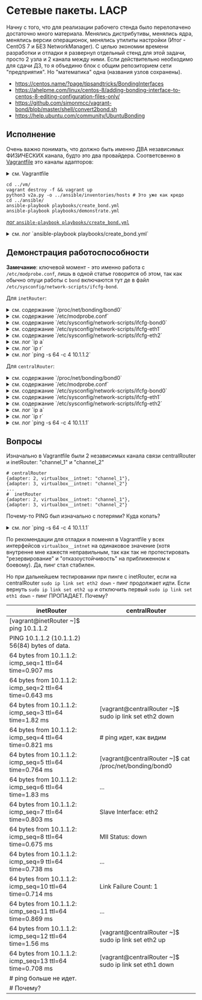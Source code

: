#  Сетевые пакеты. LACP 

Начну c того, что для реализации рабочего стенда было перелопачено достаточно много материала. Менялись дистрибутивы, менялись ядра, менялись версии операционок, менялись утилиты настройки (Итог - CentOS 7 и БЕЗ NetworkManager). С целью экономии времени разработки и отладки я развернул отдельный стенд для этой задачи, просто 2 узла и 2 канала между ними. Если действительно необходимо для сдачи ДЗ, то я объединю блок с общим репозиторием сети "предприятия". Но "математика" одна (названия узлов сохранены).

* https://centos.name/?page/tipsandtricks/BondingInterfaces
* https://ahelpme.com/linux/centos-8/adding-bonding-interface-to-centos-8-editing-configuration-files-only/
* https://github.com/simonmcc/vagrant-bond/blob/master/shell/convert2bond.sh
* https://help.ubuntu.com/community/UbuntuBonding

## Исполнение

Очень важно понимать, что должно быть именно ДВА независимых ФИЗИЧЕСКИХ канала, будто это два провайдера. Соответсвенно в [Vagrantfile](./033_part2/vm/Vagrantfile) это каналы адапторов: 

<details><summary>см. Vagrantfile</summary>

```text
# -*- mode: ruby -*-
# vim: set ft=ruby :

MACHINES = {
    :inetRouter => {
        :box_name => "centos/7",
        :net => [
            {adapter: 2, virtualbox__intnet: "channel_1",},
            {adapter: 3, virtualbox__intnet: "channel_1",}
        ]
    },
    :centralRouter => {
        :box_name => "centos/7",
        :net => [
            {adapter: 2, virtualbox__intnet: "channel_1",},
            {adapter: 3, virtualbox__intnet: "channel_1",},
        ]
    },
}

Vagrant.configure("2") do |config|

    MACHINES.each do |boxname, boxconfig|
        config.gatling.rsync_on_startup = false
        config.vm.define boxname do |box|
            box.vm.provision "shell", run: "always", inline: <<-SHELL

                #systemctl stop NetworkManager    # <--- No once anymore
                #systemctl disable NetworkManager # <--- No once anymore

                systemctl enable network.service
                systemctl start network.service

            SHELL

            config.vm.provider "virtualbox" do |v|
                v.memory = 256
                v.cpus = 1
            end

            box.vm.box = boxconfig[:box_name]
            box.vm.host_name = boxname.to_s

            boxconfig[:net].each do |ipconf|
                box.vm.network "private_network", ipconf
            end

            box.vm.provision "shell", inline: <<-SHELL
                mkdir -p ~root/.ssh
                cp ~vagrant/.ssh/auth* ~root/.ssh
            SHELL

        end
    end
end

```

</details>

```shell
cd ../vm/
vagrant destroy -f && vagrant up 
python3 v2a.py -o ../ansible/inventories/hosts # Это уже как кредо
cd ../ansible/
ansible-playbook playbooks/create_bond.yml 
ansible-playbook playbooks/demonstrate.yml 
```

[лог `ansible-playbook playbooks/create_bond.yml`](./033_part2/files/playbooks_create_bond.yml.log)

<details><summary>см. лог `ansible-playbook playbooks/create_bond.yml`</summary>

```text

PLAY [Playbook of bond config] *************************************************

TASK [Gathering Facts] *********************************************************
ok: [inetRouter]
ok: [centralRouter]

TASK [../roles/create_bond : /etc/sysconfig/network | "NOZEROCONF=yes" | I don't want 169.254.0.0/16 network at default] ***
changed: [centralRouter]
changed: [inetRouter]

TASK [../roles/create_bond : rm -f modprobe.conf] ******************************
changed: [inetRouter]
changed: [centralRouter]

TASK [../roles/create_bond : Configure modprobe.conf] **************************
changed: [inetRouter] => (item={'DEVICE': 'bond0', 'TYPE': 'Bond', 'IPADDR': '10.1.1.1', 'NETMASK': '255.255.255.0', 'ONBOOT': True, 'USERCTL': False, 'BOOTPROTO': 'none', 'BONDING_OPTS': '"miimon=100 mode=0"'})
skipping: [inetRouter] => (item={'TYPE': 'Ethernet', 'DEVICE': 'eth1', 'BOOTPROTO': 'none', 'ONBOOT': True, 'USERCTL': False, 'MASTER': 'bond0', 'SLAVE': True}) 
skipping: [inetRouter] => (item={'TYPE': 'Ethernet', 'DEVICE': 'eth2', 'BOOTPROTO': 'none', 'ONBOOT': True, 'USERCTL': False, 'MASTER': 'bond0', 'SLAVE': True}) 
changed: [centralRouter] => (item={'DEVICE': 'bond0', 'TYPE': 'Bond', 'IPADDR': '10.1.1.2', 'NETMASK': '255.255.255.0', 'GATEWAY': '10.1.1.1', 'ONBOOT': True, 'USERCTL': False, 'BOOTPROTO': 'none', 'BONDING_OPTS': '"miimon=100 mode=0"'})
skipping: [centralRouter] => (item={'TYPE': 'Ethernet', 'DEVICE': 'eth1', 'BOOTPROTO': 'none', 'ONBOOT': True, 'USERCTL': False, 'MASTER': 'bond0', 'SLAVE': True}) 
skipping: [centralRouter] => (item={'TYPE': 'Ethernet', 'DEVICE': 'eth2', 'BOOTPROTO': 'none', 'ONBOOT': True, 'USERCTL': False, 'MASTER': 'bond0', 'SLAVE': True}) 

TASK [../roles/create_bond : /etc/sysconfig/network-scripts/ifcfg-<bonded> | delete bond] ***
changed: [inetRouter] => (item={'DEVICE': 'bond0', 'TYPE': 'Bond', 'IPADDR': '10.1.1.1', 'NETMASK': '255.255.255.0', 'ONBOOT': True, 'USERCTL': False, 'BOOTPROTO': 'none', 'BONDING_OPTS': '"miimon=100 mode=0"'})
changed: [centralRouter] => (item={'DEVICE': 'bond0', 'TYPE': 'Bond', 'IPADDR': '10.1.1.2', 'NETMASK': '255.255.255.0', 'GATEWAY': '10.1.1.1', 'ONBOOT': True, 'USERCTL': False, 'BOOTPROTO': 'none', 'BONDING_OPTS': '"miimon=100 mode=0"'})
changed: [inetRouter] => (item={'TYPE': 'Ethernet', 'DEVICE': 'eth1', 'BOOTPROTO': 'none', 'ONBOOT': True, 'USERCTL': False, 'MASTER': 'bond0', 'SLAVE': True})
changed: [centralRouter] => (item={'TYPE': 'Ethernet', 'DEVICE': 'eth1', 'BOOTPROTO': 'none', 'ONBOOT': True, 'USERCTL': False, 'MASTER': 'bond0', 'SLAVE': True})
changed: [inetRouter] => (item={'TYPE': 'Ethernet', 'DEVICE': 'eth2', 'BOOTPROTO': 'none', 'ONBOOT': True, 'USERCTL': False, 'MASTER': 'bond0', 'SLAVE': True})
changed: [centralRouter] => (item={'TYPE': 'Ethernet', 'DEVICE': 'eth2', 'BOOTPROTO': 'none', 'ONBOOT': True, 'USERCTL': False, 'MASTER': 'bond0', 'SLAVE': True})

TASK [../roles/create_bond : /etc/sysconfig/network-scripts/ifcfg-<bonded> | create bond] ***
changed: [centralRouter] => (item={'DEVICE': 'bond0', 'TYPE': 'Bond', 'IPADDR': '10.1.1.2', 'NETMASK': '255.255.255.0', 'GATEWAY': '10.1.1.1', 'ONBOOT': True, 'USERCTL': False, 'BOOTPROTO': 'none', 'BONDING_OPTS': '"miimon=100 mode=0"'})
changed: [inetRouter] => (item={'DEVICE': 'bond0', 'TYPE': 'Bond', 'IPADDR': '10.1.1.1', 'NETMASK': '255.255.255.0', 'ONBOOT': True, 'USERCTL': False, 'BOOTPROTO': 'none', 'BONDING_OPTS': '"miimon=100 mode=0"'})
changed: [inetRouter] => (item={'TYPE': 'Ethernet', 'DEVICE': 'eth1', 'BOOTPROTO': 'none', 'ONBOOT': True, 'USERCTL': False, 'MASTER': 'bond0', 'SLAVE': True})
changed: [centralRouter] => (item={'TYPE': 'Ethernet', 'DEVICE': 'eth1', 'BOOTPROTO': 'none', 'ONBOOT': True, 'USERCTL': False, 'MASTER': 'bond0', 'SLAVE': True})
changed: [inetRouter] => (item={'TYPE': 'Ethernet', 'DEVICE': 'eth2', 'BOOTPROTO': 'none', 'ONBOOT': True, 'USERCTL': False, 'MASTER': 'bond0', 'SLAVE': True})
changed: [centralRouter] => (item={'TYPE': 'Ethernet', 'DEVICE': 'eth2', 'BOOTPROTO': 'none', 'ONBOOT': True, 'USERCTL': False, 'MASTER': 'bond0', 'SLAVE': True})

RUNNING HANDLER [../roles/create_bond : systemctl-restart-network] *************
changed: [inetRouter]
changed: [centralRouter]

PLAY RECAP *********************************************************************
centralRouter              : ok=7    changed=6    unreachable=0    failed=0    skipped=0    rescued=0    ignored=0   
inetRouter                 : ok=7    changed=6    unreachable=0    failed=0    skipped=0    rescued=0    ignored=0   


```

</details>

## Демонстрация работоспособности

__Замечание__: ключевой момент - это именно работа с `/etc/modprobe.conf`, лишь в одной статье говорится об этом, так как обычно опуци работы с `bond` включаются тут де в файл  `/etc/sysconfig/network-scripts/ifcfg-bond`. 

Для `inetRouter`:


<details><summary>см. содержание `/proc/net/bonding/bond0`</summary>

```text
Ethernet Channel Bonding Driver: v3.7.1 (April 27, 2011)

Bonding Mode: load balancing (round-robin)
MII Status: up
MII Polling Interval (ms): 100
Up Delay (ms): 0
Down Delay (ms): 0

Slave Interface: eth1
MII Status: up
Speed: 1000 Mbps
Duplex: full
Link Failure Count: 0
Permanent HW addr: 08:00:27:36:43:cb
Slave queue ID: 0

Slave Interface: eth2
MII Status: up
Speed: 1000 Mbps
Duplex: full
Link Failure Count: 0
Permanent HW addr: 08:00:27:38:20:5f
Slave queue ID: 0
```

</details>

<details><summary>см. содержание `/etc/modprobe.conf`</summary>

```text
alias bond0 bonding
options bond0 mode=0 miimon=100 fail_over_mac=1 
```

</details>

<details><summary>см. содержание `/etc/sysconfig/network-scripts/ifcfg-bond0`</summary>

```text
DEVICE=bond0
TYPE=Bond
BONDING_MASTER=True
IPADDR=10.1.1.1
NETMASK=255.255.255.0
ONBOOT=True
USERCTL=False
BOOTPROTO=static
BONDING_OPTS="mode=0 miimon=100 fail_over_mac=1"
```

</details>

<details><summary>см. содержание `/etc/sysconfig/network-scripts/ifcfg-eth1`</summary>

```text
DEVICE=eth1
TYPE=Ethernet
SLAVE=True
MASTER=bond0
BOOTPROTO=static
ONBOOT=True
USERCTL=False
```

</details>

<details><summary>см. содержание `/etc/sysconfig/network-scripts/ifcfg-eth2`</summary>

```text
DEVICE=eth2
TYPE=Ethernet
SLAVE=True
MASTER=bond0
BOOTPROTO=static
ONBOOT=True
USERCTL=False
```

</details>

<details><summary>см. лог `ip a`</summary>

```text
1: lo: <LOOPBACK,UP,LOWER_UP> mtu 65536 qdisc noqueue state UNKNOWN group default qlen 1000
    link/loopback 00:00:00:00:00:00 brd 00:00:00:00:00:00
    inet 127.0.0.1/8 scope host lo
       valid_lft forever preferred_lft forever
    inet6 ::1/128 scope host 
       valid_lft forever preferred_lft forever
2: eth0: <BROADCAST,MULTICAST,UP,LOWER_UP> mtu 1500 qdisc pfifo_fast state UP group default qlen 1000
    link/ether 52:54:00:4d:77:d3 brd ff:ff:ff:ff:ff:ff
    inet 10.0.2.15/24 brd 10.0.2.255 scope global noprefixroute dynamic eth0
       valid_lft 86392sec preferred_lft 86392sec
    inet6 fe80::5054:ff:fe4d:77d3/64 scope link 
       valid_lft forever preferred_lft forever
3: eth1: <BROADCAST,MULTICAST,SLAVE,UP,LOWER_UP> mtu 1500 qdisc pfifo_fast master bond0 state UP group default qlen 1000
    link/ether 08:00:27:36:43:cb brd ff:ff:ff:ff:ff:ff
4: eth2: <BROADCAST,MULTICAST,SLAVE,UP,LOWER_UP> mtu 1500 qdisc pfifo_fast master bond0 state UP group default qlen 1000
    link/ether 08:00:27:36:43:cb brd ff:ff:ff:ff:ff:ff
12: bond0: <BROADCAST,MULTICAST,MASTER,UP,LOWER_UP> mtu 1500 qdisc noqueue state UP group default qlen 1000
    link/ether 08:00:27:36:43:cb brd ff:ff:ff:ff:ff:ff
    inet 10.1.1.1/24 brd 10.1.1.255 scope global noprefixroute bond0
       valid_lft forever preferred_lft forever
    inet6 fe80::a00:27ff:fe36:43cb/64 scope link 
       valid_lft forever preferred_lft forever
```

</details>

<details><summary>см. лог `ip r`</summary>

```text
default via 10.0.2.2 dev eth0 proto dhcp metric 102 
10.0.2.0/24 dev eth0 proto kernel scope link src 10.0.2.15 metric 102 
10.1.1.0/24 dev bond0 proto kernel scope link src 10.1.1.1 metric 300 
```

</details>

<details><summary>см. лог `ping -s 64 -c 4 10.1.1.2`</summary>

```text
PING 10.1.1.2 (10.1.1.2) 64(92) bytes of data.
72 bytes from 10.1.1.2: icmp_seq=1 ttl=64 time=0.353 ms
72 bytes from 10.1.1.2: icmp_seq=2 ttl=64 time=0.859 ms
72 bytes from 10.1.1.2: icmp_seq=3 ttl=64 time=0.842 ms
72 bytes from 10.1.1.2: icmp_seq=4 ttl=64 time=0.885 ms

--- 10.1.1.2 ping statistics ---
4 packets transmitted, 4 received, 0% packet loss, time 3003ms
rtt min/avg/max/mdev = 0.353/0.734/0.885/0.223 ms
```

</details>

Для `centralRouter`:


<details><summary>см. содержание `/proc/net/bonding/bond0`</summary>

```text
Ethernet Channel Bonding Driver: v3.7.1 (April 27, 2011)

Bonding Mode: load balancing (round-robin)
MII Status: up
MII Polling Interval (ms): 100
Up Delay (ms): 0
Down Delay (ms): 0

Slave Interface: eth1
MII Status: up
Speed: 1000 Mbps
Duplex: full
Link Failure Count: 0
Permanent HW addr: 08:00:27:1a:c0:4e
Slave queue ID: 0

Slave Interface: eth2
MII Status: up
Speed: 1000 Mbps
Duplex: full
Link Failure Count: 0
Permanent HW addr: 08:00:27:a7:f2:e1
Slave queue ID: 0
```

</details>

<details><summary>см. содержание `/etc/modprobe.conf`</summary>

```text
alias bond0 bonding
options bond0 mode=0 miimon=100 fail_over_mac=1 
```

</details>

<details><summary>см. содержание `/etc/sysconfig/network-scripts/ifcfg-bond0`</summary>

```text
DEVICE=bond0
TYPE=Bond
BONDING_MASTER=True
IPADDR=10.1.1.2
NETMASK=255.255.255.0
GATEWAY=10.1.1.1
ONBOOT=True
USERCTL=False
BOOTPROTO=static
BONDING_OPTS="mode=0 miimon=100 fail_over_mac=1"
```

</details>

<details><summary>см. содержание `/etc/sysconfig/network-scripts/ifcfg-eth1`</summary>

```text
DEVICE=eth1
TYPE=Ethernet
SLAVE=True
MASTER=bond0
BOOTPROTO=static
ONBOOT=True
USERCTL=False
```

</details>

<details><summary>см. содержание `/etc/sysconfig/network-scripts/ifcfg-eth2`</summary>

```text
DEVICE=eth2
TYPE=Ethernet
SLAVE=True
MASTER=bond0
BOOTPROTO=static
ONBOOT=True
USERCTL=False
```

</details>

<details><summary>см. лог `ip a`</summary>

```text
1: lo: <LOOPBACK,UP,LOWER_UP> mtu 65536 qdisc noqueue state UNKNOWN group default qlen 1000
    link/loopback 00:00:00:00:00:00 brd 00:00:00:00:00:00
    inet 127.0.0.1/8 scope host lo
       valid_lft forever preferred_lft forever
    inet6 ::1/128 scope host 
       valid_lft forever preferred_lft forever
2: eth0: <BROADCAST,MULTICAST,UP,LOWER_UP> mtu 1500 qdisc pfifo_fast state UP group default qlen 1000
    link/ether 52:54:00:4d:77:d3 brd ff:ff:ff:ff:ff:ff
    inet 10.0.2.15/24 brd 10.0.2.255 scope global noprefixroute dynamic eth0
       valid_lft 86392sec preferred_lft 86392sec
    inet6 fe80::5054:ff:fe4d:77d3/64 scope link 
       valid_lft forever preferred_lft forever
3: eth1: <BROADCAST,MULTICAST,SLAVE,UP,LOWER_UP> mtu 1500 qdisc pfifo_fast master bond0 state UP group default qlen 1000
    link/ether 08:00:27:1a:c0:4e brd ff:ff:ff:ff:ff:ff
4: eth2: <BROADCAST,MULTICAST,SLAVE,UP,LOWER_UP> mtu 1500 qdisc pfifo_fast master bond0 state UP group default qlen 1000
    link/ether 08:00:27:1a:c0:4e brd ff:ff:ff:ff:ff:ff
12: bond0: <BROADCAST,MULTICAST,MASTER,UP,LOWER_UP> mtu 1500 qdisc noqueue state UP group default qlen 1000
    link/ether 08:00:27:1a:c0:4e brd ff:ff:ff:ff:ff:ff
    inet 10.1.1.2/24 brd 10.1.1.255 scope global noprefixroute bond0
       valid_lft forever preferred_lft forever
    inet6 fe80::a00:27ff:fe1a:c04e/64 scope link 
       valid_lft forever preferred_lft forever
```

</details>

<details><summary>см. лог `ip r`</summary>

```text
default via 10.0.2.2 dev eth0 proto dhcp metric 102 
default via 10.1.1.1 dev bond0 proto static metric 300 
10.0.2.0/24 dev eth0 proto kernel scope link src 10.0.2.15 metric 102 
10.1.1.0/24 dev bond0 proto kernel scope link src 10.1.1.2 metric 300 
```

</details>

<details><summary>см. лог `ping -s 64 -c 4 10.1.1.1`</summary>

```text
PING 10.1.1.1 (10.1.1.1) 64(92) bytes of data.
72 bytes from 10.1.1.1: icmp_seq=1 ttl=64 time=0.787 ms
72 bytes from 10.1.1.1: icmp_seq=2 ttl=64 time=0.849 ms
72 bytes from 10.1.1.1: icmp_seq=3 ttl=64 time=0.629 ms
72 bytes from 10.1.1.1: icmp_seq=4 ttl=64 time=0.592 ms

--- 10.1.1.1 ping statistics ---
4 packets transmitted, 4 received, 0% packet loss, time 3003ms
rtt min/avg/max/mdev = 0.592/0.714/0.849/0.108 ms
```

</details>

## Вопросы

Изначально в Vagrantfile были 2 независимых канала связи centralRouter и inetRouter: "channel_1" и "channel_2"
```shell
# centralRouter
{adapter: 2, virtualbox__intnet: "channel_1"}, 
{adapter: 3, virtualbox__intnet: "channel_2"}
...
#  inetRouter
{adapter: 2, virtualbox__intnet: "channel_1"}, 
{adapter: 3, virtualbox__intnet: "channel_2"}
```
Почему-то PING был изначально с потерями? Куда копать?


<details><summary>см. лог `ping -s 64 -c 4 10.1.1.1`</summary>

```text
PING 10.1.1.1 (10.1.1.1) 64(92) bytes of data.
72 bytes from 10.1.1.1: icmp_seq=2 ttl=64 time=0.936 ms

--- 10.1.1.1 ping statistics ---
4 packets transmitted, 1 received, 75% packet loss, time 3007ms
rtt min/avg/max/mdev = 0.936/0.936/0.936/0.000 ms
```

</details>

По рекомендации для отладки я поменял в Vagrantfile у всех интерфейсов `virtualbox__intnet` на одинаковое значение (хотя внутренне мне кажестя неправильным, так как так не протестировать "резервирование" и "отказоустойчивость" на приближенном к боевому). Да, пинг стал стабилен.

Но при дальнейшем тестировании при пинге с inetRouter, если на centralRouter `sudo ip link set eth2 down` - пинг продолжает идти.
Если вернуть `sudo ip link set eth2 up` и отключить первый `sudo ip link set eth1 down` - пинг ПРОПАДАЕТ.
Почему?

inetRouter | centralRouter
 --- | --- 
[vagrant@inetRouter ~]$  ping  10.1.1.2 | 
PING 10.1.1.2 (10.1.1.2) 56(84) bytes of data. | 
64 bytes from 10.1.1.2: icmp_seq=1 ttl=64 time=0.907 ms | 
64 bytes from 10.1.1.2: icmp_seq=2 ttl=64 time=0.643 ms | 
64 bytes from 10.1.1.2: icmp_seq=3 ttl=64 time=1.82 ms | [vagrant@centralRouter ~]$  sudo ip link set eth2 down
64 bytes from 10.1.1.2: icmp_seq=4 ttl=64 time=0.821 ms | # ping идет, как видим
64 bytes from 10.1.1.2: icmp_seq=5 ttl=64 time=0.764 ms | [vagrant@centralRouter ~]$  cat /proc/net/bonding/bond0
64 bytes from 10.1.1.2: icmp_seq=6 ttl=64 time=1.83 ms | ...
64 bytes from 10.1.1.2: icmp_seq=7 ttl=64 time=0.803 ms | Slave Interface: eth2
64 bytes from 10.1.1.2: icmp_seq=8 ttl=64 time=0.675 ms | MII Status: down
64 bytes from 10.1.1.2: icmp_seq=9 ttl=64 time=0.738 ms | ...
64 bytes from 10.1.1.2: icmp_seq=10 ttl=64 time=0.714 ms | Link Failure Count: 1
64 bytes from 10.1.1.2: icmp_seq=11 ttl=64 time=0.869 ms | ...
64 bytes from 10.1.1.2: icmp_seq=12 ttl=64 time=1.56 ms | [vagrant@centralRouter ~]$ sudo ip link set eth2 up
64 bytes from 10.1.1.2: icmp_seq=13 ttl=64 time=0.708 ms | [vagrant@centralRouter ~]$ sudo ip link set eth1 down
 | # ping больше не идет. 
 | # Почему?
